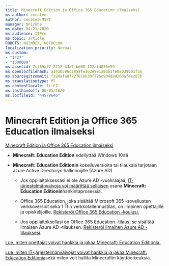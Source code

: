 ```yaml
---
title: Minecraft Edition ja Office 365 Education ilmaiseksi
ms.author: cmcatee
author: cmcatee-MSFT
manager: mnirkhe
ms.date: 04/21/2020
ms.audience: ITPro
ms.topic: article
ROBOTS: NOINDEX, NOFOLLOW
localization_priority: Normal
ms.custom:
- "1427"
- "1500009"
ms.assetid: 7cf69a77-2212-43a7-bd68-122afd876e59
ms.openlocfilehash: a1420596c2859fe163e991a9db1fe88039b01f36
ms.sourcegitcommit: f28dafa0f727870038f72bc904da926daf4ec07b
ms.translationtype: MT
ms.contentlocale: fi-FI
ms.lasthandoff: 06/05/2020
ms.locfileid: "44579646"
---
```

# <a name="minecraft-edition-with-office-365-education-for-free"></a>Minecraft Edition ja Office 365 Education ilmaiseksi

[Minecraft Edition ja Office 365 Education ilmaiseksi](https://docs.microsoft.com/education/windows/get-minecraft-for-education)
  
- **Minecraft: Education Edition** edellyttää Windows 10:tä

- **Minecraft: Education Editionin** kokeiluversioita tai tilauksia tarjotaan azure Active Directoryn hallinnoijille (Azure AD)

  - Jos oppilaitoksessasi ei ole Azure AD -vuokraajaa, [IT-järjestelmänvalvoja voi määrittää sellaisen](https://docs.microsoft.com/education/windows/school-get-minecraft) osana **Minecraft: Education Editionin**hankintaprosessia.

  - Office 365 Education, joka sisältää Microsoft 365 -sovellusten verkkoversiot sekä 1 Tt:n verkkotallennustilan, on ilmainen opettajille ja opiskelijoille. [Rekisteröi Office 365 Education -koulusi.](https://products.office.com/academic/office-365-education-plan)

  - Jos oppilaitoksellasi on Office 365 Education -tilaus, se sisältää ilmaisen Azure AD -tilauksen. [Rekisteröi ilmainen Azure AD -tilauksesi](https://msdn.microsoft.com/library/windows/hardware/mt703369%28v=vs.85%29.aspx).

[Lue, miten opettajat voivat hankkia ja jakaa Minecraft: Education Editionia.](https://docs.microsoft.com/education/windows/teacher-get-minecraft)
  
[Lue, miten IT-järjestelmänvalvojat voivat hankkia ja jakaa Minecraft: Education Editionia](https://docs.microsoft.com/education/windows/school-get-minecraft)sekä miten voit hallita Minecraftin käyttöoikeuksia.